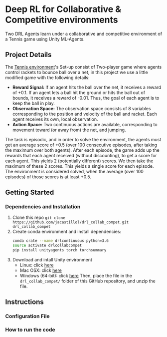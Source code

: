# Deep RL for Collaborative & Competitive environments
Two DRL Agents learn under a collaborative and competitive environment of a Tennis game using Unity ML-Agents.

## Project Details
The [Tennis environment](https://github.com/Unity-Technologies/ml-agents/blob/master/docs/Learning-Environment-Examples.md#tennis)'s Set-up consist of Two-player game where agents control rackets to bounce ball over a net, in this project we use a little modified game with the following details:

* __Reward Signal:__ If an agent hits the ball over the net, it receives a reward of +0.1. If an agent lets a ball hit the ground or hits the ball out of bounds, it receives a reward of -0.01. Thus, the goal of each agent is to keep the ball in play.
* __Observation Space:__ The observation space consists of 8 variables corresponding to the position and velocity of the ball and racket. Each agent receives its own, local observation.
* __Action Space:__ Two continuous actions are available, corresponding to movement toward (or away from) the net, and jumping.

The task is episodic, and in order to solve the environment, the agents must get an average score of +0.5 (over 100 consecutive episodes, after taking the maximum over both agents). After each episode, the game adds up the rewards that each agent received (without discounting), to get a score for each agent. This yields 2 (potentially different) scores. We then take the maximum of these 2 scores. This yields a single score for each episode. The environment is considered solved, when the average (over 100 episodes) of those scores is at least +0.5.

## Getting Started
### Dependencies and Installation
1. Clone this repo `git clone https://github.com/jacastillol/drl_collab_compet.git drl_collab_compet`
1. Create conda environment and install dependencies:
    ```bash
    conda crate --name drlcontinuous python=3.6
    source activate drlcollabcompet
    pip install unityagents torch torchsummary
    ```
1. Download and intall Unity environment
    * Linux: click [here](https://s3-us-west-1.amazonaws.com/udacity-drlnd/P3/Tennis/Tennis_Linux.zip)
    * Mac OSX: click [here](https://s3-us-west-1.amazonaws.com/udacity-drlnd/P3/Tennis/Tennis.app.zip)
    * Windows (64-bit): click [here](https://s3-us-west-1.amazonaws.com/udacity-drlnd/P3/Tennis/Tennis_Windows_x86_64.zip)
    Then, place the file in the `drl_collab_compet/` folder of this GitHub repository, and unzip the file.

## Instructions
### Configuration File

### How to run the code
